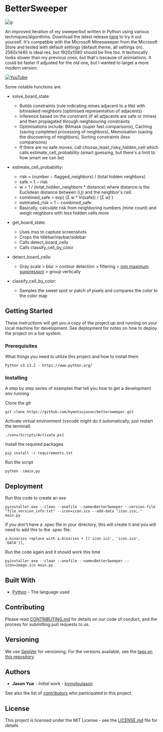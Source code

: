 # BetterSweeper

![g](icon.ico)

An improved iteration of my sweeperbot written in Python using various techniques/algorithms. Download the latest release [here](https://github.com/kymotsujason/bettersweeper/releases/latest) to try it out yourself. It's compatible with the Microsoft Minesweeper from the Microsoft Store and tested with default settings (default theme, all settings on). 2560x1440 is ideal res, but 1920x1080 should be fine too. It technically looks slower than my previous ones, but that's because of animiations. It could be faster if adjusted for the old one, but I wanted to target a more modern version.

[![YouTube](http://i.ytimg.com/vi/H8aDuFTcfJs/hqdefault.jpg)](https://www.youtube.com/watch?v=H8aDuFTcfJs)

Some notable functions are:

- solve_board_state:
  - Builds constraints (rule indicating mines adjacent to a tile) with bitmasked neighbors (optimised representation of adjacents)
  - Inference based on the constraint (if all adjacents are safe or mines) and then propagated through neighbouring constraints
  - Optimisations include: Bitmask (super fast comparisons), Caching (saving completed processing of neighbors), Memoisation (saving the discovering of neighbors), Sorting constraints (less comparisons)
  - If there are no safe moves, call choose_least_risky_hidden_cell which calls estimate_cell_probability (smart guessing, but there's a limit to how smart we can be)

- estimate_cell_probability:
  - risk = (number − flagged_neighbors) / (total hidden neighbors)
  - safe = 1 − risk
  - w = 1 / (total_hidden_neighbors * distance) where distance is the Euclidean distance between (i,j) and the neighbor's cell.
  - combined_safe = exp( (Σ w * ln(safe)) / (Σ w) )
  - estimated_risk = 1 − combined_safe
  - Basically, calculate risk from neighboring numbers (mine count) and weigh neighbors with less hidden cells more

- get_board_state:
  - Uses mss to capture screenshots
  - Crops the titlebar/navbar/sidebar
  - Calls detect_board_cells
  - Calls classify_cell_by_color

- detect_board_cells:
  - Gray scale > blur > contour detection > filtering > [non maximum suppression](https://www.geeksforgeeks.org/what-is-non-maximum-suppression/) > group vertically

- classify_cell_by_color:
  - Samples the sweet spot or patch of pixels and compares the color to the color map

## Getting Started

These instructions will get you a copy of the project up and running on your local machine for development. See deployment for notes on how to deploy the project on a live system.

### Prerequisites

What things you need to utilize this project and how to install them

```
Python v3.13.2 - https://www.python.org/
```

### Installing

A step by step series of examples that tell you how to get a development env running

Clone the git

```
git clone https://github.com/kymotsujason/bettersweeper.git
```

Activate virtual environment (vscode might do it automatically, just restart the terminal)

```
./venv/Scripts/Activate.ps1
```

Install the required packages

```
pip install -r requirements.txt
```

Run the script

```
python .\main,py
```

## Deployment

Run this code to create an exe

```
pyinstaller.exe --clean --onefile --name=BetterSweeper --version-file "file_version_info.txt" --icon=icon.ico --add-data "icon.ico;." main.py
```

If you don't have a .spec file in your directory, this will create it and you will need to add this to the .spec file:

```
a.binaries replace with a.binaries + [('icon.ico', 'icon.ico', 'DATA')],
```

Run the code again and it should work this time

```
pyinstaller.exe --clean --onefile --name=BetterSweeper --icon=image.ico main.py
```

## Built With

- [Python](https://www.python.org/) - The language used

## Contributing

Please read [CONTRIBUTING.md](CONTRIBUTING.md) for details on our code of conduct, and the process for submitting pull requests to us.

## Versioning

We use [SemVer](http://semver.org/) for versioning. For the versions available, see the [tags on this repository](https://github.com/kymotsujason/bettersweeper/tags).

## Authors

- **Jason Yue** - *Initial work* - [kymotsujason](https://github.com/kymotsujason)

See also the list of [contributors](https://github.com/kymotsujason/bettersweeper/contributors) who participated in this project.

## License

This project is licensed under the MIT License - see the [LICENSE.md](LICENSE.md) file for details
